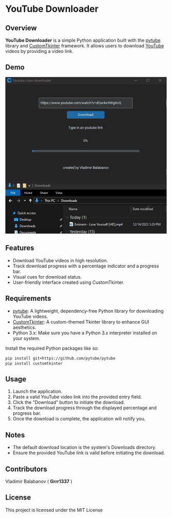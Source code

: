 
# YouTube Downloader

## Overview
**YouTube Downloader** is a simple Python application built with the [pytube](https://github.com/pytube/pytube) library and [CustomTkinter](https://github.com/TomSchimansky/CustomTkinter) framework. It allows users to download [YouTube](https://youtube.com) videos by providing a video link.

## Demo

![Youtube Downloader Demo](Youtube%20Downloader%20Demo.gif)

 
## Features
- Download YouTube videos in high resolution.
- Track download progress with a percentage indicator and a progress bar.
- Visual cues for download status.
- User-friendly interface created using CustomTkinter.

## Requirements
- [pytube](https://github.com/pytube/pytube): A lightweight, dependency-free Python library for downloading YouTube videos.
- [CustomTkinter](https://github.com/TomSchimansky/CustomTkinter): A custom-themed Tkinter library to enhance GUI aesthetics.
- Python 3.x: Make sure you have a Python 3.x interpreter installed on your system.

Install the required Python packages like so:
```batch
pip install git+https://github.com/pytube/pytube
pip install customtkinter
```

## Usage
1. Launch the application.
2. Paste a valid YouTube video link into the provided entry field.
3. Click the "Download" button to initiate the download.
4. Track the download progress through the displayed percentage and progress bar.
5. Once the download is complete, the application will notify you.


## Notes
- The default download location is the system's Downloads directory.
- Ensure the provided YouTube link is valid before initiating the download.

## Contributors
Vladimir Balabanov ( **Grrr1337** )

## License
This project is licensed under the MIT License